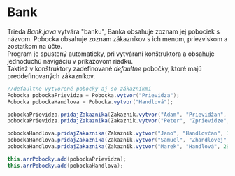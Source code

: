 # Bank
Trieda *Bank.java* vytvára "banku", Banka obsahuje zoznam jej pobociek s názvom. Pobocka obsahuje zoznam zákazníkov s ich menom, priezviskom a zostatkom na účte. <br>
Program je spustený automaticky, pri vytváraní konštruktora a obsahuje jednoduchú navigáciu v príkazovom riadku. <br>
Taktiež v konštruktory zadefinované *defaultne* pobočky, ktoré majú preddefinovaných zákazníkov. 
```java
//defaultne vytvorené pobocky aj so zákazníkmi
Pobocka pobockaPrievidza = Pobocka.vytvor("Prievidza");
Pobocka pobockaHandlova = Pobocka.vytvor("Handlová");

pobockaPrievidza.pridajZakaznika(Zakaznik.vytvor("Adam", "Prievidžan", 500));
pobockaPrievidza.pridajZakaznika(Zakaznik.vytvor("Peter", "Zprievidze", 200));

pobockaHandlova.pridajZakaznika(Zakaznik.vytvor("Jano", "Handlovčan", 1200));
pobockaHandlova.pridajZakaznika(Zakaznik.vytvor("Samuel", "Zhandlovej", 320));
pobockaHandlova.pridajZakaznika(Zakaznik.vytvor("Marek", "Handlová", 299));

this.arrPobocky.add(pobockaPrievidza);
this.arrPobocky.add(pobockaHandlova);
```

